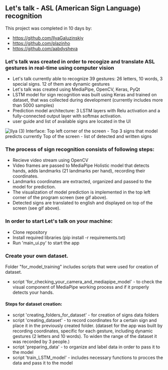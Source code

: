 ## Let's talk - ASL (American Sign Language) recognition

This project was completed in 10 days by:
- https://github.com/IlyaGaluzinskiy
- https://github.com/plazinho
- https://github.com/aabdysheva

### Let's talk was created in order to recogize and translate ASL gestures in real-time using computer vision
- Let's talk currently able to recognize 39 gestures: 26 letters, 10 words, 3 special signs. 12 of them are dynamic gestures
- Let's talk was created using MediaPipe, OpenCV, Keras, PyQt
- LSTM model for sign recognition was built using Keras and trained on dataset, that was collected during development (currently includes more than 5000 samples)
- Prediction model architecture: 3 LSTM layers with Relu activation and a fully-connected output layer with softmax activation.
- user guide and list of available signs are located in the UI


![Ilya (3)](https://user-images.githubusercontent.com/74296883/138891986-08f1fd14-2428-4983-b23b-ef513d64a22e.gif)
Interface:
Top left corner of the screen - Top 3 signs that model predicts currently
Top of the screen - list of detected and written signs

### The process of sign recognition consists of following steps:
- Recieve video stream using OpenCV 
- Video frames are passed to MediaPipe Holistic model that detects hands, adds landmarks (21 landmarks per hand), recording their coordinates.
- Landmarks coordinates are extracted, organized and passed to the model for prediction.
- The visualization of model prediction is implemented in the top left corner of the program screen (see gif above). 
- Detected signs are translated to english and displayed on top of the screen (see gif above). 

### In order to start Let's talk on your machine:
- Clone repository
- Install required libraries (pip install -r requirements.txt)
- Run 'main_ui.py' to start the app

### Create your own dataset.
Folder "for_model_training" includes scripts that were used for creation of dataset.
- script 'for_checking_your_camera_and_mediapipe_model' - to check the visual component of MediaPipe working process and if it properly detects your hands.
#### Steps for dataset creation:
- script 'creating_folders_for_dataset' - for creation of signs data folders  
- script 'creating_dataset' - to record coordinates for a certain sign and place it in the previously created folder.
(dataset for the app was built by recording coordinates, specific for each gesture, including dynamic gestures (2 letters and 10 words). To widen the range of the dataset it was recorded by 3 people.)
- script 'preparing_data' - to organize and label data in order to pass it to the model
- script 'train_LSTM_model' - includes necessary functions to procces the data and pass it to the model

